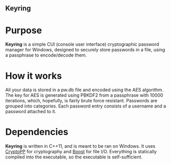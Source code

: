 Keyring
-------

Purpose
=======

**Keyring** is a simple CUI (console user interface) cryptographic password manager for Windows, 
designed to securely store passwords in a file, using a passphrase to encode/decode them.

How it works
=======
All your data is stored in a pw.db file and encoded using the AES algorithm.  
The key for AES is generated using PBKDF2 from a passphrase with 10000 iterations, which, hopefully,
is fairly brute force resistant.
Passwords are grouped into categories. Each password entry consists of a username and a password attached to it.

Dependencies
=======
**Keyring** is written in C++11, and is meant to be ran on Windows.
It uses [CryptoPP](https://www.cryptopp.com/) for cryptography and [Boost](http://www.boost.org/) for file I/O.
Everything is statically compiled into the executable, so the executable is self-sufficient.
